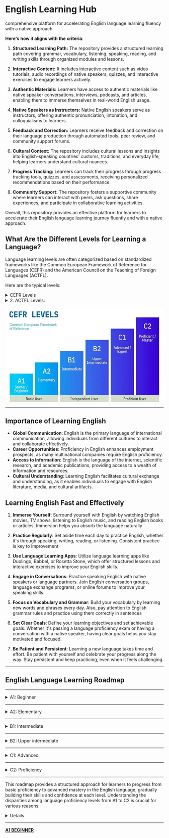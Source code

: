 # English Learning Hub

comprehensive platform for accelerating English language learning fluency with a native approach.

**Here's how it aligns with the criteria**:

1. **Structured Learning Path:** The repository provides a structured learning path covering grammar, vocabulary, listening, speaking, reading, and writing skills through organized modules and lessons.

2. **Interactive Content:** It includes interactive content such as video tutorials, audio recordings of native speakers, quizzes, and interactive exercises to engage learners actively.

3. **Authentic Materials:** Learners have access to authentic materials like native speaker conversations, interviews, podcasts, and articles, enabling them to immerse themselves in real-world English usage.

4. **Native Speakers as Instructors:** Native English speakers serve as instructors, offering authentic pronunciation, intonation, and colloquialisms to learners.

5. **Feedback and Correction:** Learners receive feedback and correction on their language production through automated tools, peer review, and community support forums.

6. **Cultural Context:** The repository includes cultural lessons and insights into English-speaking countries' customs, traditions, and everyday life, helping learners understand cultural nuances.

7. **Progress Tracking:** Learners can track their progress through progress tracking tools, quizzes, and assessments, receiving personalized recommendations based on their performance.

8. **Community Support:** The repository fosters a supportive community where learners can interact with peers, ask questions, share experiences, and participate in collaborative learning activities.

Overall,  this repository provides an effective platform for learners to accelerate their English language learning journey fluently and with a native approach.

## What Are the Different Levels for Learning a Language?

Language learning levels are often categorized based on standardized frameworks like the Common European Framework of Reference for Languages (CEFR) and the American Council on the Teaching of Foreign Languages (ACTFL).

Here are the typical levels:

<details>

<summary>CEFR Levels</summary>

- A1: Beginner
- A2: Elementary
- B1: Intermediate
- B2: Upper-intermediate
- C1: Advanced
- C2: Proficiency

</details>

<details>
<summary>2. ACTFL Levels:</summary>

- Novice
- Intermediate
- Advanced
- Superior

</details>

![CEFR-Level](A1-Images/CEFR.png)

---

## Importance of Learning English

- **Global Communication**: English is the primary language of international communication, allowing individuals from different cultures to interact and collaborate effectively.
- **Career Opportunities**: Proficiency in English enhances employment prospects, as many multinational companies require English proficiency.
- **Access to Information**: English is the language of the internet, scientific research, and academic publications, providing access to a wealth of information and resources.
- **Cultural Understanding**: Learning English facilitates cultural exchange and understanding, as it enables individuals to engage with English literature, media, and cultural artifacts.

## Learning English Fast and Effectively

1. **Immerse Yourself**: Surround yourself with English by watching English movies, TV shows, listening to English music, and reading English books or articles. Immersion helps you absorb the language naturally  

2. **Practice Regularly**: Set aside time each day to practice English, whether it's through speaking, writing, reading, or listening. Consistent practice is key to improvement

3. **Use Language Learning Apps**: Utilize language learning apps like Duolingo, Babbel, or Rosetta Stone, which offer structured lessons and interactive exercises to improve your English skills.

4. **Engage in Conversations**: Practice speaking English with native speakers or language partners. Join English conversation groups, language exchange programs, or online forums to improve your speaking skills.

5. **Focus on Vocabulary and Grammar**: Build your vocabulary by learning new words and phrases every day. Also, pay attention to English grammar rules and practice using them correctly in sentences

6. **Set Clear Goals**: Define your learning objectives and set achievable goals. Whether it's passing a language proficiency exam or having a conversation with a native speaker, having clear goals helps you stay motivated and focused.

7. **Be Patient and Persistent**: Learning a new language takes time and effort. Be patient with yourself and celebrate your progress along the way. Stay persistent and keep practicing, even when it feels challenging.

---

## English Language Learning Roadmap

---
<details>

<summary>A1: Beginner</summary>

1. **Introduction to English:** Learn basic greetings, introductions, and simple expressions.
2. **Alphabet and Pronunciation:** Familiarize yourself with the English alphabet and basic pronunciation rules.
3. **Vocabulary Building:** Start with everyday words and phrases related to greetings, family, numbers, and common objects.
4. **Grammar Basics:** Understand simple sentence structures, present tense verbs, and basic question formation.
5. **Listening and Speaking:** Practice listening to and repeating simple phrases and questions.

</details>

---

<details>

<summary>A2: Elementary</summary>

1. **Expanding Vocabulary:** Add new words and expressions related to daily activities, hobbies, and interests.
2. **Grammar Development:** Introduce past and future tenses, prepositions, and basic conjunctions.
3. **Reading Comprehension:** Read short texts, signs, and simple stories to improve understanding.
4. **Writing Skills:** Form sentences and short paragraphs to describe experiences, routines, and future plans.
5. **Listening and Speaking Practice:** Engage in basic conversations, ask for directions, and exchange personal information.

</details>

---
<details>

<summary>B1: Intermediate</summary>

1. **Vocabulary Expansion:** Learn words and phrases related to work, travel, shopping, and social situations.
2. **Grammar Enhancement:** Master more complex sentence structures, verb forms, and conditional sentences.
3. **Reading Skills:** Understand longer texts, articles, and simplified literature.
4. **Writing Improvement:** Write emails, informal letters, and short essays on familiar topics.
5. **Listening and Speaking Development:** Participate in discussions, express opinions, and give presentations on familiar subjects.

</details>

---

<details>

<summary>B2: Upper intermediate</summary>

1. **Advanced Vocabulary:** Acquire vocabulary for professional settings, academic studies, and specialized interests.
2. **Grammar Refinement:** Perfect grammar skills, including advanced verb tenses, passive voice, and reported speech.
3. **Reading Proficiency:** Analyze and interpret complex texts, articles, and literature.
4. **Writing Mastery:** Craft well-structured essays, reports, and argumentative texts.
5. **Listening and Speaking Fluency:** Engage in debates, negotiations, and presentations on diverse topics.

</details>

---

<details>

<summary>C1: Advanced</summary>

1. **Specialized Vocabulary:** Develop vocabulary for specific fields such as business, science, or literature.
2. **Advanced Grammar:** Understand complex grammar structures, idiomatic expressions, and nuanced language use.
3. **Critical Reading:** Evaluate and synthesize information from academic texts, journals, and scholarly articles.
4. **Advanced Writing Skills:** Produce academic papers, research articles, and professional correspondence.
5. **Fluent Communication:** Participate confidently in debates, interviews, and academic discussions.

</details>

---

<details>

<summary>C2: Proficiency</summary>

1. **Near-Native Fluency:** Attain a level of fluency comparable to that of a native speaker.
2. **Cultural Competence:** Understand cultural nuances, idioms, and cultural references in English-speaking countries.
3. **Authentic Materials:** Engage with authentic materials such as literature, films, and media in English.
4. **Advanced Communication:** Express complex ideas, emotions, and opinions with precision and eloquence.
5. **Proficiency Assessment:** Take standardized tests such as the TOEFL or IELTS to certify language proficiency.

</details>

---

This roadmap provides a structured approach for learners to progress from basic proficiency to advanced mastery in the English language, gradually building their skills and confidence at each level.
Understanding the disparities among language proficiency levels from A1 to C2 is crucial for various reasons:

<details>

1. **Assessment and Placement:** Learners must accurately evaluate their language skills to determine their starting point and establish achievable improvement goals. Standardized tests, aligned with the Common European Framework of Reference for Languages (CEFR), assist language schools and programs in placing students in suitable classes.

2. **Goal Setting:** Recognizing the differences between beginner, intermediate, and advanced levels empowers learners to set specific language acquisition objectives. This clarity allows individuals to outline actionable steps towards progression, such as aiming to advance from A1 to A2 proficiency within a defined timeframe.

3. **Curriculum Development:** Educators utilize the CEFR framework to tailor curriculum and lesson plans to address specific language competencies at each proficiency level. This understanding enables teachers to adapt teaching methods, materials, and assessments to cater to learners' needs effectively.

4. **Self-Assessment:** Learners can independently evaluate their progress by referencing the CEFR descriptors for each proficiency level. This self-assessment enables individuals to identify strengths and areas requiring improvement, facilitating targeted self-study and practice.

5. **Communication and Collaboration:** In diverse language environments like language exchange programs or international workplaces, comprehension of proficiency levels ensures effective communication and collaboration. Awareness of someone's proficiency level allows for adjusted language use, promoting clearer understanding.

6. **Employment and Education Opportunities:** Many employers and educational institutions mandate proof of language proficiency at specific CEFR levels for admission, employment, or advancement. Understanding these distinctions empowers individuals to evaluate their eligibility for desired opportunities and undertake skill improvement measures if needed.

In summary, grasping the disparities among language levels facilitates effective language learning, goal establishment, curriculum design, self-assessment, communication, and accessing employment and educational prospects that necessitate language proficiency.

</details>

---

[**A1 BEGINNER**](A1-Menu.md)